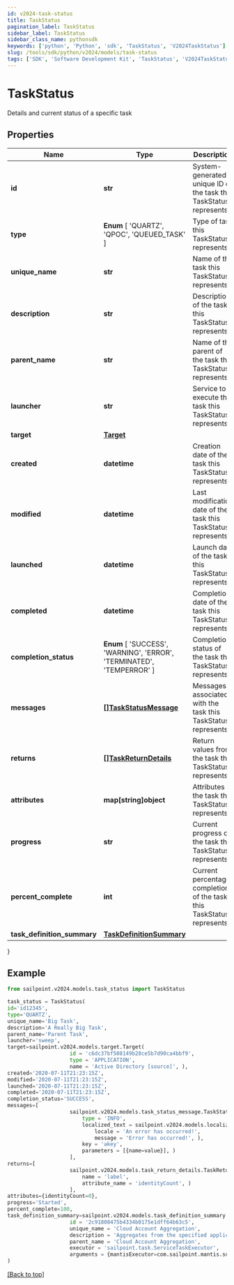 ```yaml
---
id: v2024-task-status
title: TaskStatus
pagination_label: TaskStatus
sidebar_label: TaskStatus
sidebar_class_name: pythonsdk
keywords: ['python', 'Python', 'sdk', 'TaskStatus', 'V2024TaskStatus']
slug: /tools/sdk/python/v2024/models/task-status
tags: ['SDK', 'Software Development Kit', 'TaskStatus', 'V2024TaskStatus']
---
```


# TaskStatus

Details and current status of a specific task

## Properties

| Name | Type | Description | Notes |
| --- | --- | --- | --- |
| **id** | **str** | System-generated unique ID of the task this TaskStatus represents | [required] |
| **type** | **Enum** [ 'QUARTZ', 'QPOC', 'QUEUED_TASK' ] | Type of task this TaskStatus represents | [required] |
| **unique_name** | **str** | Name of the task this TaskStatus represents | [required] |
| **description** | **str** | Description of the task this TaskStatus represents | [required] |
| **parent_name** | **str** | Name of the parent of the task this TaskStatus represents | [required] |
| **launcher** | **str** | Service to execute the task this TaskStatus represents | [required] |
| **target** | [**Target**](target) |  | [optional] |
| **created** | **datetime** | Creation date of the task this TaskStatus represents | [required] |
| **modified** | **datetime** | Last modification date of the task this TaskStatus represents | [required] |
| **launched** | **datetime** | Launch date of the task this TaskStatus represents | [required] |
| **completed** | **datetime** | Completion date of the task this TaskStatus represents | [required] |
| **completion_status** | **Enum** [ 'SUCCESS', 'WARNING', 'ERROR', 'TERMINATED', 'TEMPERROR' ] | Completion status of the task this TaskStatus represents | [required] |
| **messages** | [**[]TaskStatusMessage**](task-status-message) | Messages associated with the task this TaskStatus represents | [required] |
| **returns** | [**[]TaskReturnDetails**](task-return-details) | Return values from the task this TaskStatus represents | [required] |
| **attributes** | **map[string]object** | Attributes of the task this TaskStatus represents | [required] |
| **progress** | **str** | Current progress of the task this TaskStatus represents | [required] |
| **percent_complete** | **int** | Current percentage completion of the task this TaskStatus represents | [required] |
| **task_definition_summary** | [**TaskDefinitionSummary**](task-definition-summary) |  | [optional] |

}

## Example

```python
from sailpoint.v2024.models.task_status import TaskStatus

task_status = TaskStatus(
id='id12345',
type='QUARTZ',
unique_name='Big Task',
description='A Really Big Task',
parent_name='Parent Task',
launcher='sweep',
target=sailpoint.v2024.models.target.Target(
                    id = 'c6dc37bf508149b28ce5b7d90ca4bbf9',
                    type = 'APPLICATION',
                    name = 'Active Directory [source]', ),
created='2020-07-11T21:23:15Z',
modified='2020-07-11T21:23:15Z',
launched='2020-07-11T21:23:15Z',
completed='2020-07-11T21:23:15Z',
completion_status='SUCCESS',
messages=[
                    sailpoint.v2024.models.task_status_message.TaskStatusMessage(
                        type = 'INFO',
                        localized_text = sailpoint.v2024.models.localized_message.LocalizedMessage(
                            locale = 'An error has occurred!',
                            message = 'Error has occurred!', ),
                        key = 'akey',
                        parameters = [{name=value}], )
                    ],
returns=[
                    sailpoint.v2024.models.task_return_details.TaskReturnDetails(
                        name = 'label',
                        attribute_name = 'identityCount', )
                    ],
attributes={identityCount=0},
progress='Started',
percent_complete=100,
task_definition_summary=sailpoint.v2024.models.task_definition_summary.TaskDefinitionSummary(
                    id = '2c91808475b4334b0175e1dff64b63c5',
                    unique_name = 'Cloud Account Aggregation',
                    description = 'Aggregates from the specified application.',
                    parent_name = 'Cloud Account Aggregation',
                    executor = 'sailpoint.task.ServiceTaskExecutor',
                    arguments = {mantisExecutor=com.sailpoint.mantis.sources.task.AccountAggregationTask, eventClassesCsv=sailpoint.thunderbolt.events.AggregationEvents, serviceClass=sailpoint.thunderbolt.service.AggregationService, serviceMethod=accountAggregationTask}, )
)

```

[[Back to top]](#)
